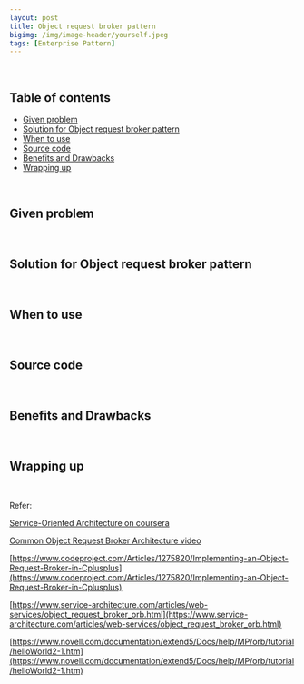 ```yaml
---
layout: post
title: Object request broker pattern
bigimg: /img/image-header/yourself.jpeg
tags: [Enterprise Pattern]
---
```





<br>

## Table of contents
- [Given problem](#given-problem)
- [Solution for Object request broker pattern](#solution-for-object-request-broker-pattern)
- [When to use](#when-to-use)
- [Source code](#source-code)
- [Benefits and Drawbacks](#benefits-and-drawbacks)
- [Wrapping up](#wrapping-up)


<br>

## Given problem






<br>

## Solution for Object request broker pattern






<br>

## When to use





<br>

## Source code




<br>

## Benefits and Drawbacks




<br>

## Wrapping up




<br>

Refer:

[Service-Oriented Architecture on coursera](https://www.coursera.org/lecture/service-oriented-architecture/4-1-9-object-brokers-Y2qnQ)

[Common Object Request Broker Architecture video](https://www.youtube.com/watch?v=nkgwbUH9ULY)

[https://www.codeproject.com/Articles/1275820/Implementing-an-Object-Request-Broker-in-Cplusplus](https://www.codeproject.com/Articles/1275820/Implementing-an-Object-Request-Broker-in-Cplusplus)

[https://www.service-architecture.com/articles/web-services/object_request_broker_orb.html](https://www.service-architecture.com/articles/web-services/object_request_broker_orb.html)

[https://www.novell.com/documentation/extend5/Docs/help/MP/orb/tutorial/helloWorld2-1.htm](https://www.novell.com/documentation/extend5/Docs/help/MP/orb/tutorial/helloWorld2-1.htm)